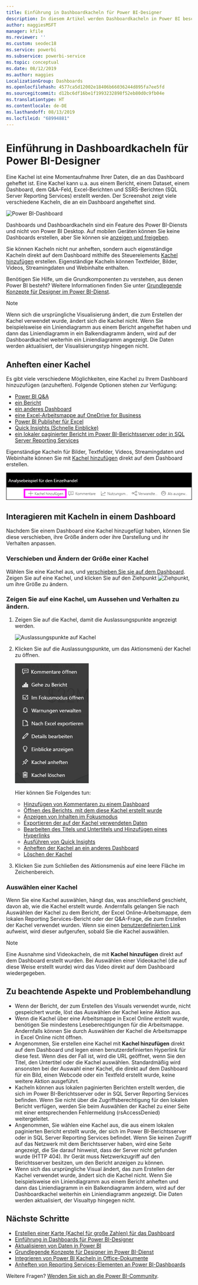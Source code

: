 ```yaml
---
title: Einführung in Dashboardkacheln für Power BI-Designer
description: In diesem Artikel werden Dashboardkacheln in Power BI beschrieben. Dazu gehören auch Kacheln, die aus SSRS-Berichten (SQL Server Reporting Services) erstellt werden.
author: maggiesMSFT
manager: kfile
ms.reviewer: ''
ms.custom: seodec18
ms.service: powerbi
ms.subservice: powerbi-service
ms.topic: conceptual
ms.date: 08/12/2019
ms.author: maggies
LocalizationGroup: Dashboards
ms.openlocfilehash: 4577ca5d12002e18406b66036244d895fa7ee5fd
ms.sourcegitcommit: d12bc6df16be1f1993232898f52eb80d0c9fb04e
ms.translationtype: HT
ms.contentlocale: de-DE
ms.lasthandoff: 08/13/2019
ms.locfileid: "68994881"
---
```

# <a name="intro-to-dashboard-tiles-for-power-bi-designers"></a>Einführung in Dashboardkacheln für Power BI-Designer

Eine Kachel ist eine Momentaufnahme Ihrer Daten, die an das Dashboard geheftet ist. Eine Kachel kann u.a. aus einem Bericht, einem Dataset, einem Dashboard, dem Q&A-Feld, Excel-Berichten und SSRS-Berichten (SQL Server Reporting Services) erstellt werden.  Der Screenshot zeigt viele verschiedene Kacheln, die an ein Dashboard angeheftet sind.

![Power BI-Dashboard](media/service-dashboard-tiles/power-bi-dashboard.png)

Dashboards und Dashboardkacheln sind ein Feature des Power BI-Diensts und nicht von Power BI Desktop. Auf mobilen Geräten können Sie keine Dashboards erstellen, aber Sie können sie [anzeigen und freigeben](mobile-apps-view-dashboard.md).

Sie können Kacheln nicht nur anheften, sondern auch eigenständige Kacheln direkt auf dem Dashboard mithilfe des Steuerelements [Kachel hinzufügen](service-dashboard-add-widget.md) erstellen. Eigenständige Kacheln können Textfelder, Bilder, Videos, Streamingdaten und Webinhalte enthalten.

Benötigen Sie Hilfe, um die Grundkomponenten zu verstehen, aus denen Power BI besteht? Weitere Informationen finden Sie unter [Grundlegende Konzepte für Designer im Power BI-Dienst](service-basic-concepts.md).

> [!NOTE]
> Wenn sich die ursprüngliche Visualisierung ändert, die zum Erstellen der Kachel verwendet wurde, ändert sich die Kachel nicht.  Wenn Sie beispielsweise ein Liniendiagramm aus einem Bericht angeheftet haben und dann das Liniendiagramm in ein Balkendiagramm ändern, wird auf der Dashboardkachel weiterhin ein Liniendiagramm angezeigt. Die Daten werden aktualisiert, der Visualisierungstyp hingegen nicht.
> 
> 

## <a name="pin-a-tile"></a>Anheften einer Kachel
Es gibt viele verschiedene Möglichkeiten, eine Kachel zu Ihrem Dashboard hinzuzufügen (anzuheften). Folgende Optionen stehen zur Verfügung:

* [Power BI Q&A](service-dashboard-pin-tile-from-q-and-a.md)
* [ein Bericht](service-dashboard-pin-tile-from-report.md)
* [ein anderes Dashboard](service-pin-tile-to-another-dashboard.md)
* [eine Excel-Arbeitsmappe auf OneDrive for Business](service-dashboard-pin-tile-from-excel.md)
* [Power BI Publisher für Excel](publisher-for-excel.md)
* [Quick Insights (Schnelle Einblicke)](service-insights.md)
* [ein lokaler paginierter Bericht im Power BI-Berichtsserver oder in SQL Server Reporting Services](https://docs.microsoft.com/sql/reporting-services/pin-reporting-services-items-to-power-bi-dashboards)

Eigenständige Kacheln für Bilder, Textfelder, Videos, Streamingdaten und Webinhalte können Sie mit [Kachel hinzufügen](service-dashboard-add-widget.md) direkt auf dem Dashboard erstellen.

  ![Symbol „Kachel hinzufügen“](media/service-dashboard-tiles/add_widgetnew.png)

## <a name="interact-with-tiles-on-a-dashboard"></a>Interagieren mit Kacheln in einem Dashboard
Nachdem Sie einem Dashboard eine Kachel hinzugefügt haben, können Sie diese verschieben, ihre Größe ändern oder ihre Darstellung und ihr Verhalten anpassen.

### <a name="move-and-resize-a-tile"></a>Verschieben und Ändern der Größe einer Kachel
Wählen Sie eine Kachel aus, und [verschieben Sie sie auf dem Dashboard](service-dashboard-edit-tile.md). Zeigen Sie auf eine Kachel, und klicken Sie auf den Ziehpunkt ![Ziehpunkt](media/service-dashboard-tiles/resize-handle.jpg), um ihre Größe zu ändern.

### <a name="hover-over-a-tile-to-change-the-appearance-and-behavior"></a>Zeigen Sie auf eine Kachel, um Aussehen und Verhalten zu ändern.
1. Zeigen Sie auf die Kachel, damit die Auslassungspunkte angezeigt werden.
   
    ![Auslassungspunkte auf Kachel](media/service-dashboard-tiles/ellipses_new.png)
2. Klicken Sie auf die Auslassungspunkte, um das Aktionsmenü der Kachel zu öffnen.
   
    ![Auslassungspunkte](media/service-dashboard-tiles/power-bi-tile-menu.png)
   
    Hier können Sie Folgendes tun:
   
     * [Hinzufügen von Kommentaren zu einem Dashboard](consumer/end-user-comment.md)
     * [Öffnen des Berichts, mit dem diese Kachel erstellt wurde](service-reports.md)  
     * [Anzeigen von Inhalten im Fokusmodus](service-focus-mode.md)   
     * [Exportieren der auf der Kachel verwendeten Daten](visuals/power-bi-visualization-export-data.md)
     * [Bearbeiten des Titels und Untertitels und Hinzufügen eines Hyperlinks](service-dashboard-edit-tile.md) 
     * [Ausführen von Quick Insights](service-insights.md) 
     * [Anheften der Kachel an ein anderes Dashboard](service-pin-tile-to-another-dashboard.md)
     * [Löschen der Kachel](service-dashboard-edit-tile.md)

3. Klicken Sie zum Schließen des Aktionsmenüs auf eine leere Fläche im Zeichenbereich.

### <a name="select-a-tile"></a>Auswählen einer Kachel
Wenn Sie eine Kachel auswählen, hängt das, was anschließend geschieht, davon ab, wie die Kachel erstellt wurde. Andernfalls gelangen Sie nach Auswählen der Kachel zu dem Bericht, der Excel Online-Arbeitsmappe, dem lokalen Reporting Services-Bericht oder der Q&A-Frage, die zum Erstellen der Kachel verwendet wurden. Wenn sie einen [benutzerdefinierten Link](service-dashboard-edit-tile.md) aufweist, wird dieser aufgerufen, sobald Sie die Kachel auswählen.

> [!NOTE]
> Eine Ausnahme sind Videokacheln, die mit **Kachel hinzufügen** direkt auf dem Dashboard erstellt wurden. Bei Auswählen einer Videokachel (die auf diese Weise erstellt wurde) wird das Video direkt auf dem Dashboard wiedergegeben.   
> 
> 

## <a name="considerations-and-troubleshooting"></a>Zu beachtende Aspekte und Problembehandlung

* Wenn der Bericht, der zum Erstellen des Visuals verwendet wurde, nicht gespeichert wurde, löst das Auswählen der Kachel keine Aktion aus.
* Wenn die Kachel über eine Arbeitsmappe in Excel Online erstellt wurde, benötigen Sie mindestens Leseberechtigungen für die Arbeitsmappe. Andernfalls können Sie durch Auswählen der Kachel die Arbeitsmappe in Excel Online nicht öffnen.
* Angenommen, Sie erstellen eine Kachel mit **Kachel hinzufügen** direkt auf dem Dashboard und legen einen benutzerdefinierten Hyperlink für diese fest. Wenn dies der Fall ist, wird die URL geöffnet, wenn Sie den Titel, den Untertitel oder die Kachel auswählen. Standardmäßig wird ansonsten bei der Auswahl einer Kachel, die direkt auf dem Dashboard für ein Bild, einen Webcode oder ein Textfeld erstellt wurde, keine weitere Aktion ausgeführt.
* Kacheln können aus lokalen paginierten Berichten erstellt werden, die sich im Power BI-Berichtsserver oder in SQL Server Reporting Services befinden. Wenn Sie nicht über die Zugriffsberechtigung für den lokalen Bericht verfügen, werden Sie beim Auswählen der Kachel zu einer Seite mit einer entsprechenden Fehlermeldung (rsAccessDenied) weitergeleitet.
* Angenommen, Sie wählen eine Kachel aus, die aus einem lokalen paginierten Bericht erstellt wurde, der sich im Power BI-Berichtsserver oder in SQL Server Reporting Services befindet. Wenn Sie keinen Zugriff auf das Netzwerk mit dem Berichtsserver haben, wird eine Seite angezeigt, die Sie darauf hinweist, dass der Server nicht gefunden wurde (HTTP 404). Ihr Gerät muss Netzwerkzugriff auf den Berichtsserver besitzen, um den Bericht anzeigen zu können.
* Wenn sich das ursprüngliche Visual ändert, das zum Erstellen der Kachel verwendet wurde, ändert sich die Kachel nicht. Wenn Sie beispielsweise ein Liniendiagramm aus einem Bericht anheften und dann das Liniendiagramm in ein Balkendiagramm ändern, wird auf der Dashboardkachel weiterhin ein Liniendiagramm angezeigt. Die Daten werden aktualisiert, der Visualtyp hingegen nicht.

## <a name="next-steps"></a>Nächste Schritte
- [Erstellen einer Karte (Kachel für große Zahlen) für das Dashboard](power-bi-visualization-card.md)
- [Einführung in Dashboards für Power BI-Designer](service-dashboards.md)  
- [Aktualisieren von Daten in Power BI](refresh-data.md)
- [Grundlegende Konzepte für Designer im Power BI-Dienst](service-basic-concepts.md)
- [Integrieren von Power BI Kacheln in Office-Dokumente](http://blogs.msdn.com/b/powerbidev/archive/2015/09/28/integrating-power-bi-tiles-into-office-documents.aspx)
- [Anheften von Reporting Services-Elementen an Power BI-Dashboards](https://msdn.microsoft.com/library/mt604784.aspx)

Weitere Fragen? [Wenden Sie sich an die Power BI-Community](http://community.powerbi.com/).

